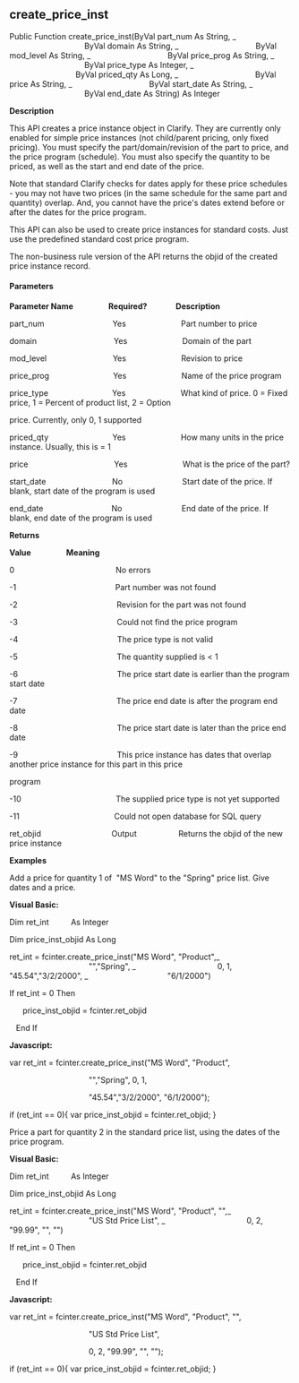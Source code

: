 create_price_inst
-------------------

Public Function create_price_inst(ByVal part_num As String, _
                                  ByVal domain As String, _
                                  ByVal mod_level As String, _
                                  ByVal price_prog As String, _
                                  ByVal price_type As Integer, _
                                  ByVal priced_qty As Long, _
                                  ByVal price As String, _
                                  ByVal start_date As String, _
                                  ByVal end_date As String) As Integer

**Description**

This API creates a price instance object in Clarify. They are currently only enabled for simple price instances (not child/parent pricing, only fixed pricing). You must specify the part/domain/revision of the part to price, and the price program (schedule). You must also specify the quantity to be priced, as well as the start and end date of the price.

Note that standard Clarify checks for dates apply for these price schedules - you may not have two prices (in the same schedule for the same part and quantity) overlap. And, you cannot have the price's dates extend before or after the dates for the price program.

This API can also be used to create price instances for standard costs. Just use the predefined standard cost price program.

The non-business rule version of the API returns the objid of the created price instance record.

#### Parameters
**Parameter Name**                **Required?**             **Description**

part_num                               Yes                         Part number to price

domain                                   Yes                         Domain of the part

mod_level                              Yes                         Revision to price

price_prog                             Yes                         Name of the price program

price_type                             Yes                         What kind of price. 0 = Fixed price, 1 = Percent of product list, 2 = Option

price. Currently, only 0, 1 supported

priced_qty                             Yes                         How many units in the price instance. Usually, this is = 1

price                                       Yes                         What is the price of the part?

start_date                              No                           Start date of the price. If blank, start date of the program is used

end_date                               No                           End date of the price. If blank, end date of the program is used

**Returns**

**Value**                **Meaning**

0                                              No errors

-1                                             Part number was not found

-2                                             Revision for the part was not found

-3                                             Could not find the price program

-4                                             The price type is not valid

-5                                             The quantity supplied is < 1

-6                                             The price start date is earlier than the program start date

-7                                             The price end date is after the program end date

-8                                             The price start date is later than the price end date

-9                                             This price instance has dates that overlap another price instance for this part in this price

program

-10                                           The supplied price type is not yet supported

-11                                           Could not open database for SQL query

ret_objid                                Output                   Returns the objid of the new price instance

**Examples**

 Add a price for quantity 1 of  "MS Word" to the "Spring" price list. Give dates and a price.

**Visual Basic:**

Dim ret_int          As Integer

Dim price_inst_objid As Long

ret_int = fcinter.create_price_inst("MS Word", "Product",_
                                    "","Spring", _
                                    0, 1, "45.54","3/2/2000", _
                                   "6/1/2000")

 If ret_int = 0 Then

      price_inst_objid = fcinter.ret_objid

   End If

**Javascript:**

var ret_int = fcinter.create_price_inst("MS Word", "Product",

                                    "","Spring", 0, 1,

                                    "45.54","3/2/2000", "6/1/2000");

 if (ret_int == 0){ var price_inst_objid = fcinter.ret_objid; }

 Price a part for quantity 2 in the standard price list, using the dates of the price program.

**Visual Basic:**

Dim ret_int          As Integer

Dim price_inst_objid As Long

ret_int = fcinter.create_price_inst("MS Word", "Product", "",_
                                    "US Std Price List", _
                                    0, 2, "99.99", "", "")

 If ret_int = 0 Then

      price_inst_objid = fcinter.ret_objid

   End If

**Javascript:**

var ret_int = fcinter.create_price_inst("MS Word", "Product", "",

                                    "US Std Price List",

                                    0, 2, "99.99", "", "");

 if (ret_int == 0){ var price_inst_objid = fcinter.ret_objid; }